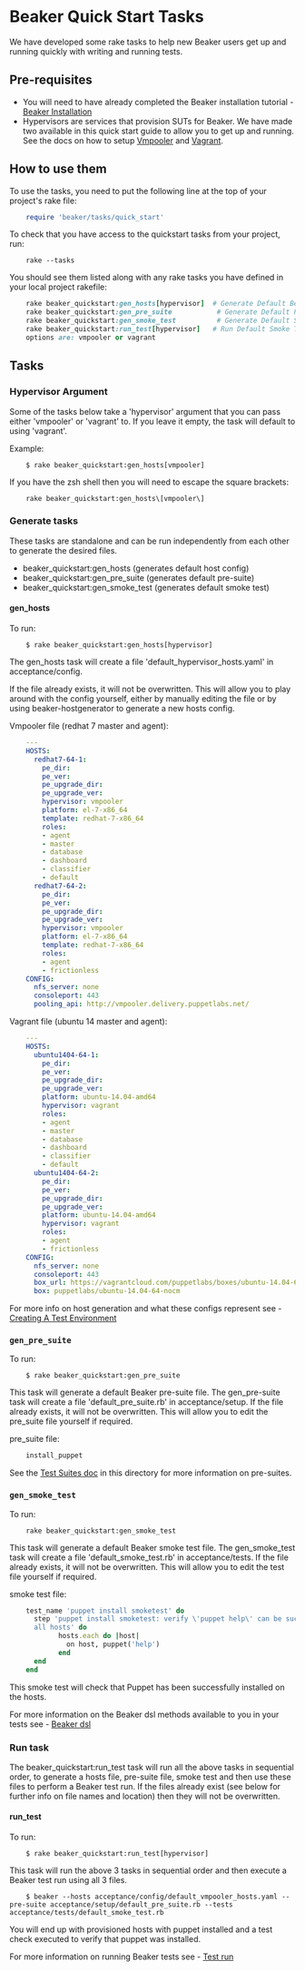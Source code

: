 # Beaker Quick Start Tasks

We have developed some rake tasks to help new Beaker users get up and running quickly with writing and running tests.

## Pre-requisites

* You will need to have already completed the Beaker installation tutorial - [Beaker Installation](installation.md)
* Hypervisors are services that provision SUTs for Beaker. We have made two available in this quick start guide to allow you to get up and running. See the docs on how to setup [Vmpooler](https://github.com/puppetlabs/beaker-vmpooler/blob/master/vmpooler.md) and [Vagrant](https://github.com/puppetlabs/beaker-vagrant/blob/master/docs/vagrant.md).

## How to use them

To use the tasks, you need to put the following line at the top of your project's rake file:

```rake
    require 'beaker/tasks/quick_start'
```

To check that you have access to the quickstart tasks from your project, run:

```console
    rake --tasks
```

You should see them listed along with any rake tasks you have defined in your local project rakefile:

```rake
    rake beaker_quickstart:gen_hosts[hypervisor]  # Generate Default Beaker Host Config File, valid options are: vmpooler or vagrant
    rake beaker_quickstart:gen_pre_suite           # Generate Default Pre-Suite
    rake beaker_quickstart:gen_smoke_test          # Generate Default Smoke Test
    rake beaker_quickstart:run_test[hypervisor]   # Run Default Smoke Test, after generating default host config and test files, valid
    options are: vmpooler or vagrant
```

## Tasks

### Hypervisor Argument

Some of the tasks below take a 'hypervisor' argument that you can pass either 'vmpooler' or 'vagrant' to. If you leave it empty, the task will default to using 'vagrant'.

Example:

```console
    $ rake beaker_quickstart:gen_hosts[vmpooler]
```

If you have the zsh shell then you will need to escape the square brackets:

```console
    rake beaker_quickstart:gen_hosts\[vmpooler\]
```

### Generate tasks

These tasks are standalone and can be run independently from each other to generate the desired files.

* beaker_quickstart:gen_hosts  (generates default host config)
* beaker_quickstart:gen_pre_suite  (generates default pre-suite)
* beaker_quickstart:gen_smoke_test  (generates default smoke test)

#### gen_hosts

To run:

```console
    $ rake beaker_quickstart:gen_hosts[hypervisor]
```

The gen_hosts task will create a file 'default_hypervisor_hosts.yaml' in acceptance/config.

If the file already exists, it will not be overwritten. This will allow you to play around with the config yourself, either by manually editing the file or by using beaker-hostgenerator to generate a new hosts config.

Vmpooler file (redhat 7 master and agent):

```yaml
    ---
    HOSTS:
      redhat7-64-1:
        pe_dir:
        pe_ver:
        pe_upgrade_dir:
        pe_upgrade_ver:
        hypervisor: vmpooler
        platform: el-7-x86_64
        template: redhat-7-x86_64
        roles:
        - agent
        - master
        - database
        - dashboard
        - classifier
        - default
      redhat7-64-2:
        pe_dir:
        pe_ver:
        pe_upgrade_dir:
        pe_upgrade_ver:
        hypervisor: vmpooler
        platform: el-7-x86_64
        template: redhat-7-x86_64
        roles:
        - agent
        - frictionless
    CONFIG:
      nfs_server: none
      consoleport: 443
      pooling_api: http://vmpooler.delivery.puppetlabs.net/
```

Vagrant file (ubuntu 14 master and agent):

```yaml
    ---
    HOSTS:
      ubuntu1404-64-1:
        pe_dir:
        pe_ver:
        pe_upgrade_dir:
        pe_upgrade_ver:
        platform: ubuntu-14.04-amd64
        hypervisor: vagrant
        roles:
        - agent
        - master
        - database
        - dashboard
        - classifier
        - default
      ubuntu1404-64-2:
        pe_dir:
        pe_ver:
        pe_upgrade_dir:
        pe_upgrade_ver:
        platform: ubuntu-14.04-amd64
        hypervisor: vagrant
        roles:
        - agent
        - frictionless
    CONFIG:
      nfs_server: none
      consoleport: 443
      box_url: https://vagrantcloud.com/puppetlabs/boxes/ubuntu-14.04-64-nocm
      box: puppetlabs/ubuntu-14.04-64-nocm
```

For more info on host generation and what these configs represent see - [Creating A Test Environment](creating_a_test_environment.md)

### `gen_pre_suite`

To run:

```console
    $ rake beaker_quickstart:gen_pre_suite
```

This task will generate a default Beaker pre-suite file. The gen_pre-suite task will create a file 'default_pre_suite.rb' in acceptance/setup. If the file already exists, it will not be overwritten. This will allow you to edit the pre_suite file yourself if required.

pre_suite file:

```ruby
    install_puppet
```

See the [Test Suites doc](test_suites.md) in this directory for more information on pre-suites.

### `gen_smoke_test`

To run:

```console
    rake beaker_quickstart:gen_smoke_test
```

This task will generate a default Beaker smoke test file. The gen_smoke_test task will create a file 'default_smoke_test.rb' in acceptance/tests. If the file already exists, it will not be overwritten. This will allow you to edit the test file yourself if required.

smoke test file:

```ruby
    test_name 'puppet install smoketest' do
      step 'puppet install smoketest: verify \'puppet help\' can be successfully called on
      all hosts' do
            hosts.each do |host|
              on host, puppet('help') 
            end
      end
    end
```

This smoke test will check that Puppet has been successfully installed on the hosts.

For more information on the Beaker dsl methods available to you in your tests see - [Beaker dsl](../how_to/the_beaker_dsl.md)

### Run task

The beaker_quickstart:run_test task will run all the above tasks in sequential order, to generate a hosts file, pre-suite file, smoke test and then use these files to perform a Beaker test run. If the files already exist (see below for further info on file names and location) then they will not be overwritten.

#### run_test

To run:

```console
    $ rake beaker_quickstart:run_test[hypervisor]
```

This task will run the above 3 tasks in sequential order and then execute a Beaker test run using all 3 files.

```console
    $ beaker --hosts acceptance/config/default_vmpooler_hosts.yaml --pre-suite acceptance/setup/default_pre_suite.rb --tests acceptance/tests/default_smoke_test.rb
```

You will end up with provisioned hosts with puppet installed and a test check executed to verify that puppet was installed.

For more information on running Beaker tests see - [Test run](test_run.md)
